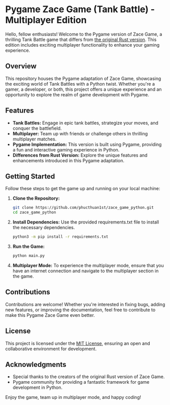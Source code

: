 # Pygame Zace Game (Tank Battle) - Multiplayer Edition

Hello, fellow enthusiasts! Welcome to the Pygame version of Zace Game, a thrilling Tank Battle game that differs from [the original Rust version](https://github.com/phucthuan1st/zace_game). This edition includes exciting multiplayer functionality to enhance your gaming experience.

## Overview

This repository houses the Pygame adaptation of Zace Game, showcasing the exciting world of Tank Battles with a Python twist. Whether you're a gamer, a developer, or both, this project offers a unique experience and an opportunity to explore the realm of game development with Pygame.

## Features

- **Tank Battles:** Engage in epic tank battles, strategize your moves, and conquer the battlefield.
- **Multiplayer:** Team up with friends or challenge others in thrilling multiplayer matches.
- **Pygame Implementation:** This version is built using Pygame, providing a fun and interactive gaming experience in Python.
- **Differences from Rust Version:** Explore the unique features and enhancements introduced in this Pygame adaptation.

## Getting Started

Follow these steps to get the game up and running on your local machine:

1. **Clone the Repository:**

   ```bash
   git clone https://github.com/phucthuan1st/zace_game_python.git
   cd zace_game_python
   ```

2. **Install Dependencies:**
   Use the provided requirements.txt file to install the necessary dependencies.

   ```bash
   python3 -m pip install -r requirements.txt
   ```

3. **Run the Game:**

   ```bash
   python main.py
   ```

4. **Multiplayer Mode:**
   To experience the multiplayer mode, ensure that you have an internet connection and navigate to the multiplayer section in the game.

## Contributions

Contributions are welcome! Whether you're interested in fixing bugs, adding new features, or improving the documentation, feel free to contribute to make this Pygame Zace Game even better.

## License

This project is licensed under the [MIT License](LICENSE), ensuring an open and collaborative environment for development.

## Acknowledgments

- Special thanks to the creators of the original Rust version of Zace Game.
- Pygame community for providing a fantastic framework for game development in Python.

Enjoy the game, team up in multiplayer mode, and happy coding!
